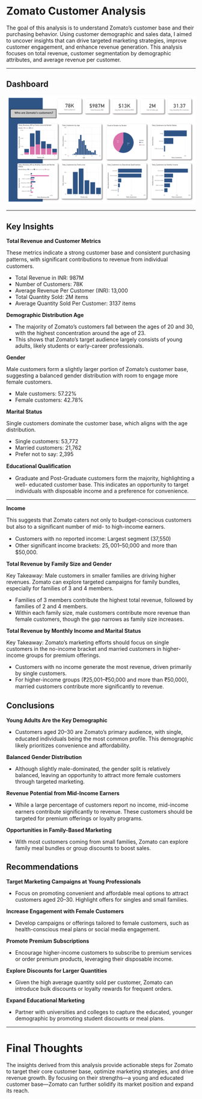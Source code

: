 # Zomato Customer Analysis

The goal of this analysis is to understand Zomato’s customer base and their purchasing behavior. Using customer demographic and sales data, I aimed to uncover insights that can drive targeted marketing strategies, improve customer engagement, and enhance revenue generation. This analysis focuses on total revenue, customer segmentation by demographic attributes, and average revenue per customer.

---

## Dashboard

![Zomato Dashboard](https://github.com/Parkerjcow/Data_projects_Tripleten/blob/07e083d1db271c9f1ccf489447858529d44bfbe2/Zamato%20Customer%20Analysis%20Dashboard.png)

---

## Key Insights

**Total Revenue and Customer Metrics**

These metrics indicate a strong customer base and consistent purchasing patterns, with
signiﬁcant contributions to revenue from individual customers.
- Total Revenue in INR: 987M
- Number of Customers: 78K
- Average Revenue Per Customer (INR): 13,000
- Total Quantity Sold: 2M items
- Average Quantity Sold Per Customer: 3137 items


**Demographic Distribution Age**

- The majority of Zomato’s customers fall between the ages of 20 and 30, with the highest concentration around the age of 23.
- This shows that Zomato’s target audience largely consists of young adults, likely students or early-career professionals.


**Gender**

Male customers form a slightly larger portion of Zomato’s customer base, suggesting a balanced gender distribution with room to engage more female customers.
- Male customers: 57.22%
- Female customers: 42.78%

**Marital Status**

Single customers dominate the customer base, which aligns with the age distribution.
- Single customers: 53,772
- Married customers: 21,762
- Prefer not to say: 2,395



**Educational Qualiﬁcation**

- Graduate and Post-Graduate customers form the majority, highlighting a well- educated customer base. This indicates an opportunity to target individuals with disposable income and a preference for convenience.

---

**Income**

This suggests that Zomato caters not only to budget-conscious customers but also to a signiﬁcant number of mid- to high-income earners.
- Customers with no reported income: Largest segment (37,550)
- Other signiﬁcant income brackets: $25,001–$50,000 and more than $50,000.


**Total Revenue by Family Size and Gender**

Key Takeaway: Male customers in smaller families are driving higher revenues. Zomato can explore targeted campaigns for family bundles, especially for families of 3 and 4 members.

- Families of 3 members contribute the highest total revenue, followed by families of 2 and 4 members.
- Within each family size, male customers contribute more revenue than female customers, though the gap narrows as family size increases.



**Total Revenue by Monthly Income and Marital Status**

Key Takeaway: Zomato’s marketing efforts should focus on single customers in the no-income bracket and married customers in higher-income groups for premium offerings.

- Customers with no income generate the most revenue, driven primarily by single customers.
- For higher-income groups (₹25,001–₹50,000 and more than ₹50,000), married customers contribute more signiﬁcantly to revenue.



## Conclusions

**Young Adults Are the Key Demographic**

- Customers aged 20–30 are Zomato’s primary audience, with single, educated individuals being the most common proﬁle. This demographic likely prioritizes convenience and affordability.

**Balanced Gender Distribution**

- Although slightly male-dominated, the gender split is relatively balanced, leaving an opportunity to attract more female customers through targeted marketing.

**Revenue Potential from Mid-Income Earners**

- While a large percentage of customers report no income, mid-income earners contribute signiﬁcantly to revenue. These customers should be targeted for premium offerings or loyalty programs.

**Opportunities in Family-Based Marketing**

- With most customers coming from small families, Zomato can explore family meal bundles or group discounts to boost sales.




## Recommendations

**Target Marketing Campaigns at Young Professionals**

- Focus on promoting convenient and affordable meal options to attract customers aged 20–30. Highlight offers for singles and small families.

**Increase Engagement with Female Customers**

- Develop campaigns or offerings tailored to female customers, such as health-conscious meal plans or social media engagement.

**Promote Premium Subscriptions**

- Encourage higher-income customers to subscribe to premium services or order premium products, leveraging their disposable income.

**Explore Discounts for Larger Quantities**

- Given the high average quantity sold per customer, Zomato can introduce bulk discounts or loyalty rewards for frequent orders.

**Expand Educational Marketing**

- Partner with universities and colleges to capture the educated, younger demographic by promoting student discounts or meal plans.

---

# Final Thoughts

The insights derived from this analysis provide actionable steps for Zomato to target their core customer base, optimize marketing strategies, and drive revenue growth. By focusing on their strengths—a young and educated customer base—Zomato can further solidify its market position and expand its reach.

